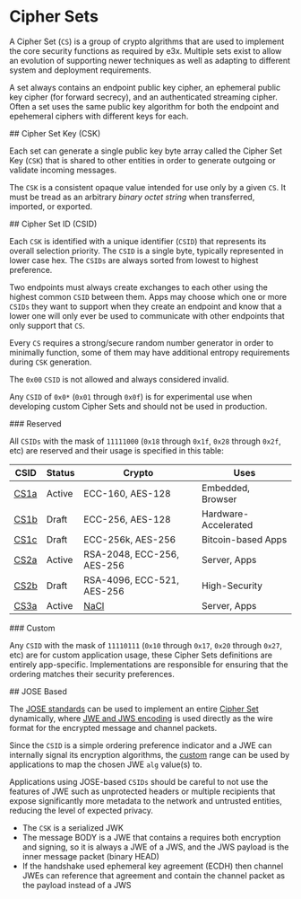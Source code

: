 # Cipher Sets

A Cipher Set (`CS`) is a group of crypto algrithms that are used to implement the core security functions as required by e3x.  Multiple sets exist to allow an evolution of supporting newer techniques as well as adapting to different system and deployment requirements.

A set always contains an endpoint public key cipher, an ephemeral public key cipher (for forward secrecy), and an authenticated streaming cipher.  Often a set uses the same public key algorithm for both the endpoint and epehemeral ciphers with different keys for each.

<a name="csk" />
## Cipher Set Key (CSK)

Each set can generate a single public key byte array called the Cipher Set Key (`CSK`) that is shared to other entities in order to generate outgoing or validate incoming messages.

The `CSK` is a consistent opaque value intended for use only by a given `CS`.  It must be tread as an arbitrary *binary octet string* when transferred, imported, or exported.

<a name="csid" />
## Cipher Set ID (CSID)

Each `CSK` is identified with a unique identifier (`CSID`) that represents its overall selection priority. The `CSID` is a single byte, typically represented in lower case hex. The `CSIDs` are always sorted from lowest to highest preference.

Two endpoints must always create exchanges to each other using the highest common `CSID` between them.  Apps may choose which one or more `CSIDs` they want to support when they create an endpoint and know that a lower one will only ever be used to communicate with other endpoints that only support that `CS`.

Every `CS` requires a strong/secure random number generator in order to minimally function, some of them may have additional entropy requirements during `CSK` generation.

The `0x00` `CSID` is not allowed and always considered invalid.

Any `CSID` of `0x0*` (`0x01` through `0x0f`) is for experimental use when developing custom Cipher Sets and should not be used in production.

<a name="reserved" />
### Reserved

All `CSIDs` with the mask of `11111000` (`0x18` through `0x1f`, `0x28` through `0x2f`, etc) are reserved and their usage is specified in this table:

| CSID          | Status | Crypto                        | Uses                  |
|---------------|--------|-------------------------------|-----------------------|
| [CS1a](1a.md) | Active | ECC-160, AES-128              | Embedded, Browser     |
| [CS1b](1b.md) | Draft  | ECC-256, AES-128              | Hardware-Accelerated  |
| [CS1c](1c.md) | Draft  | ECC-256k, AES-256             | Bitcoin-based Apps    |
| [CS2a](2a.md) | Active | RSA-2048, ECC-256, AES-256    | Server, Apps          |
| [CS2b](2b.md) | Draft  | RSA-4096, ECC-521, AES-256    | High-Security         |
| [CS3a](3a.md) | Active | [NaCl](http://nacl.cr.yp.to/) | Server, Apps          |


<a name="custom" />
### Custom

Any `CSID` with the mask of `11110111` (`0x10` through `0x17`, `0x20` through `0x27`, etc) are for custom application usage, these Cipher Sets definitions are entirely app-specific.  Implementations are responsible for ensuring that the ordering matches their security preferences.

<a name="jose" />
## JOSE Based

The [JOSE standards](https://datatracker.ietf.org/wg/jose/charter/) can be used to implement an entire [Cipher Set](../e3x/cs/) dynamically, where [JWE and JWS encoding](../../lob.md#jwe) is used directly as the wire format for the encrypted message and channel packets.

Since the `CSID` is a simple ordering preference indicator and a JWE can internally signal its encryption algorithms, the [custom](#custom) range can be used by applications to map the chosen JWE `alg` value(s) to.

Applications using JOSE-based `CSIDs` should be careful to not use the features of JWE such as unprotected headers or multiple recipients that expose significantly more metadata to the network and untrusted entities, reducing the level of expected privacy.

* The `CSK` is a serialized JWK
* The message BODY is a JWE that contains a  requires both encryption and signing, so it is always a JWE of a JWS, and the JWS payload is the inner message packet (binary HEAD)
* If the handshake used ephemeral key agreement (ECDH) then channel JWEs can reference that agreement and contain the channel packet as the payload instead of a JWS

